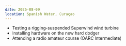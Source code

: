 ```yaml
---
date: 2025-08-09
location: Spanish Water, Curaçao
---
```

* Testing a rigging-suspended Superwind wind turbine
* Installing hardware on the new hard dodger
* Attending a radio amateur course (OARC Intermediate)
